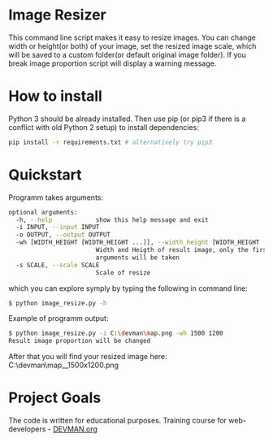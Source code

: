 # Image Resizer

This command line script makes it easy to resize images. You can change width or height(or both) of your image, set the resized image scale, which will be saved to a custom folder(or default original image folder). If you break image proportion script will display a warning message.

# How to install

Python 3 should be already installed. Then use pip (or pip3 if there is a conflict with old Python 2 setup) to install dependencies:

```bash
pip install -r requirements.txt # alternatively try pip3
```

# Quickstart

Programm takes arguments: 
```bash
optional arguments:
  -h, --help            show this help message and exit
  -i INPUT, --input INPUT
  -o OUTPUT, --output OUTPUT
  -wh [WIDTH_HEIGHT [WIDTH_HEIGHT ...]], --width_height [WIDTH_HEIGHT [WIDTH_HEIGHT ...]]
                        Width and Heigth of result image, only the first two
                        arguments will be taken
  -s SCALE, --scale SCALE
                        Scale of resize
```

which you can explore symply by typing the following in command line:
```bash
$ python image_resize.py -h
```

Example of programm output:
```bash
$ python image_resize.py -i C:\devman\map.png -wh 1500 1200
Result image proportion will be changed
```
After that you will find your resized image here: C:\devman\map__1500x1200.png

# Project Goals

The code is written for educational purposes. Training course for web-developers - [DEVMAN.org](https://devman.org)
